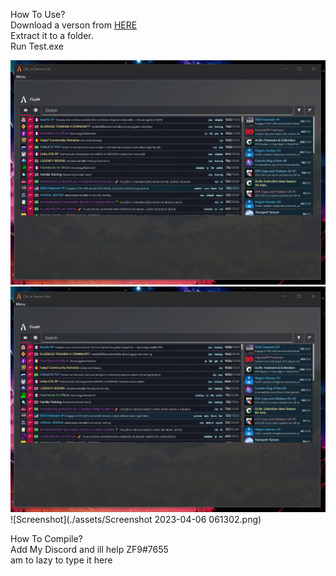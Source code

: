 How To Use?   
Download a verson from [HERE](https://github.com/zf9/FiveM-Launcher/releases)   
Extract it to a folder.   
Run Test.exe
    
![Screenshot](./assets/image.png)
![Screenshot](./assets/Screenshot%202023-04-06%20061246.png)
![Screenshot](./assets/Screenshot 2023-04-06 061302.png)

    
How To Compile?   
Add My Discord and ill help ZF9#7655   
am to lazy to type it here
